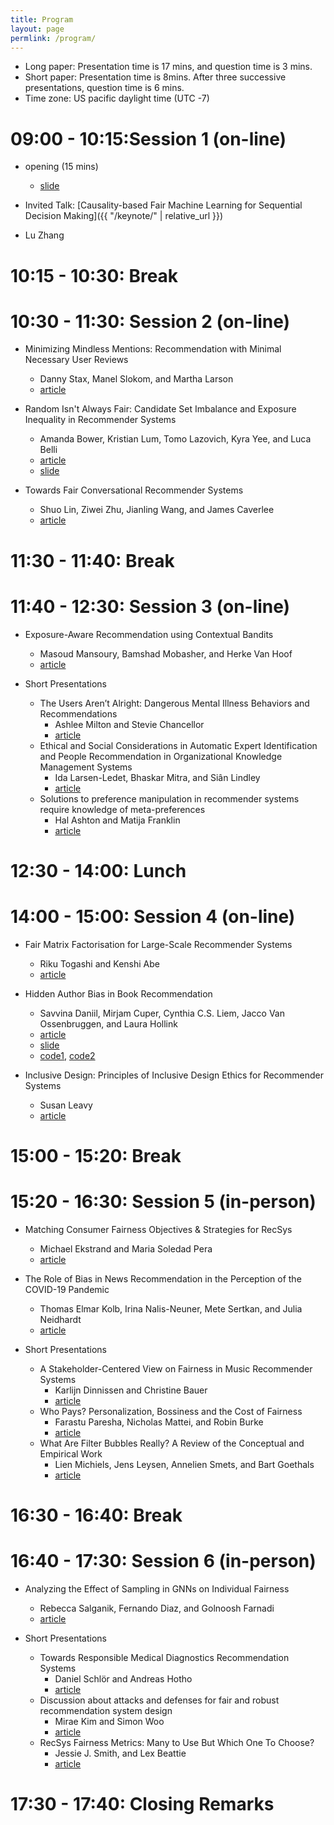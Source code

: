 ```yaml
---
title: Program
layout: page
permlink: /program/
---
```


- Long paper: Presentation time is 17 mins, and question time is 3 mins.
- Short paper: Presentation time is 8mins. After three successive presentations, question time is 6 mins.
- Time zone: US pacific daylight time (UTC -7)

# 09:00 - 10:15:Session 1 (on-line)

*  opening (15 mins)
	* [slide](welcomd.pdf)

* Invited Talk: [Causality-based Fair Machine Learning for Sequential Decision Making]({{ "/keynote/" | relative_url }})
* Lu Zhang

# 10:15 - 10:30: Break

# 10:30 - 11:30: Session 2 (on-line)

* Minimizing Mindless Mentions: Recommendation with Minimal Necessary User Reviews
	* Danny Stax, Manel Slokom, and Martha Larson
	* [article](https://arxiv.org/abs/2208.03242)

* Random Isn't Always Fair: Candidate Set Imbalance and Exposure Inequality in Recommender Systems
	* Amanda Bower, Kristian Lum, Tomo Lazovich, Kyra Yee, and Luca Belli
	* [article](https://arxiv.org/abs/2209.05000)
	* [slide](slide-bower.pdf)

* Towards Fair Conversational Recommender Systems
	* Shuo Lin, Ziwei Zhu, Jianling Wang, and James Caverlee
	* [article](https://arxiv.org/abs/2208.03854)

# 11:30 - 11:40: Break

# 11:40 - 12:30: Session 3 (on-line)

* Exposure-Aware Recommendation using Contextual Bandits
	* Masoud Mansoury, Bamshad Mobasher, and Herke Van Hoof
	* [article](https://arxiv.org/abs/2209.01665)

* Short Presentations
	* The Users Aren’t Alright: Dangerous Mental Illness Behaviors and Recommendations
		* Ashlee Milton and Stevie Chancellor
		* [article](https://arxiv.org/abs/2209.03941)
	* Ethical and Social Considerations in Automatic Expert Identification and People Recommendation in Organizational Knowledge Management Systems
		* Ida Larsen-Ledet, Bhaskar Mitra, and Siân Lindley
		* [article](https://arxiv.org/abs/2209.03819)
	* Solutions to preference manipulation in recommender systems require knowledge of meta-preferences
		* Hal Ashton and Matija Franklin
		* [article](https://drive.google.com/file/d/1zpZtRl1q2BlGxGJquyKXNAtKf-J5S5dP/view?usp=sharing)

# 12:30 - 14:00: Lunch

# 14:00 - 15:00: Session 4 (on-line)

* Fair Matrix Factorisation for Large-Scale Recommender Systems
	* Riku Togashi and Kenshi Abe
	* [article](https://arxiv.org/abs/2209.04394)

* Hidden Author Bias in Book Recommendation
	* Savvina Daniil, Mirjam Cuper, Cynthia C.S. Liem, Jacco Van Ossenbruggen, and Laura Hollink
	* [article](https://arxiv.org/abs/2209.00371)
	* [slide](https://docs.google.com/presentation/d/1NBEHZEH8mYv7r88vRN7bG0EfpXpwHvh5llyz6Alnguk/edit?usp=sharing)
	* [code1](https://github.com/SavvinaDaniil/EnrichBookCrossing), [code2](https://github.com/SavvinaDaniil/BiasInRecommendation)

* Inclusive Design: Principles of Inclusive Design Ethics for Recommender Systems
	* Susan Leavy
	* [article](https://drive.google.com/file/d/1Z8cgNJwqHuuWdoFXYmNjJNLf09n0M5RG/view?usp=sharing)

# 15:00 - 15:20: Break

# 15:20 - 16:30: Session 5 (in-person)

* Matching Consumer Fairness Objectives & Strategies for RecSys
	* Michael Ekstrand and Maria Soledad Pera
	* [article](https://arxiv.org/abs/2209.02662)

* The Role of Bias in News Recommendation in the Perception of the COVID-19 Pandemic
	* Thomas Elmar Kolb, Irina Nalis-Neuner, Mete Sertkan, and Julia Neidhardt
	* [article](https://arxiv.org/abs/2209.07608)

* Short Presentations
	* A Stakeholder-Centered View on Fairness in Music Recommender Systems
		* Karlijn Dinnissen and Christine Bauer
		* [article](https://arxiv.org/abs/2209.06126)
	* Who Pays? Personalization, Bossiness and the Cost of Fairness
		* Farastu Paresha, Nicholas Mattei, and Robin Burke
		* [article](https://arxiv.org/abs/2209.04043)
	* What Are Filter Bubbles Really? A Review of the Conceptual and Empirical Work
		* Lien Michiels, Jens Leysen, Annelien Smets, and Bart Goethals
		* [article](http://adrem.uantwerpen.be//bibrem/pubs/bubbles.pdf)

# 16:30 - 16:40: Break

# 16:40 - 17:30: Session 6 (in-person)

* Analyzing the Effect of Sampling in GNNs on Individual Fairness
	* Rebecca Salganik, Fernando Diaz, and Golnoosh Farnadi
	* [article](https://arxiv.org/abs/2209.03904)

* Short Presentations
	* Towards Responsible Medical Diagnostics Recommendation Systems
		* Daniel Schlör and Andreas Hotho
		* [article](https://arxiv.org/abs/2209.03760)
	* Discussion about attacks and defenses for fair and robust recommendation system design
		* Mirae Kim and Simon Woo
		* [article](https://www.researchgate.net/publication/363432484_Discussion_about_Attacks_and_Defenses_for_Fair_and_Robust_Recommendation_System_Design)
	* RecSys Fairness Metrics: Many to Use But Which One To Choose?
		* Jessie J. Smith, and Lex Beattie
		* [article](https://arxiv.org/abs/2209.04011)

# 17:30 - 17:40: Closing Remarks
